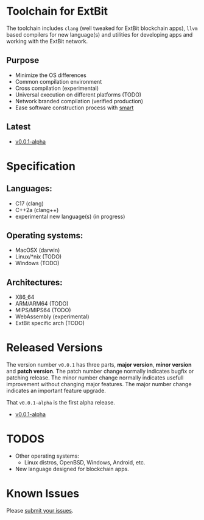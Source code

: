 # Toolchain for ExtBit

The toolchain includes `clang` (well tweaked for ExtBit blockchain apps),
`llvm` based compilers for new language(s) and utilities for developing apps
and working with the ExtBit network.

Purpose
-------

* Minimize the OS differences
* Common compilation environment
* Cross compilation (experimental)
* Universal execution on different platforms (TODO)
* Network branded compilation (verified production)
* Ease software construction process with [smart](https://github.com/extbit/smart)

Latest
------

* [v0.0.1-alpha](https://github.com/extbit/toolchain/releases/tag/v0.0.1-alpha)

Specification
=============

Languages:
----------

* C17 (clang)
* C++2a (clang++)
* experimental new language(s) (in progress)

Operating systems:
------------------

* MacOSX (darwin)
* Linux/*nix (TODO)
* Windows (TODO)

Architectures:
--------------

* X86_64
* ARM/ARM64 (TODO)
* MIPS/MIPS64 (TODO)
* WebAssembly (experimental)
* ExtBit specific arch (TODO)

Released Versions
=================

The version number `v0.0.1` has three parts, **major version**,
**minor version** and **patch version**. The patch number change normally
indicates bugfix or patching release. The minor number change normally
indicates usefull improvement without changing major features. The major
number change indicates an important feature upgrade.

That `v0.0.1-alpha` is the first alpha release.

* [v0.0.1-alpha](https://github.com/extbit/toolchain/releases/tag/v0.0.1-alpha)

TODOS
=====

* Other operating systems:
  * Linux distros, OpenBSD, Windows, Android, etc.
* New language designed for blockchain apps.

Known Issues
============

Please [submit your issues](https://github.com/extbit/toolchain/issues/new).
